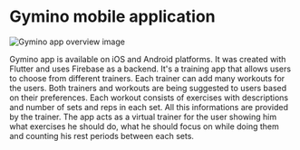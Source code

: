 # Gymino mobile application

![Gymino app overview image](https://firebasestorage.googleapis.com/v0/b/sqilly.appspot.com/o/sqilly_promo.png?alt=media&token=5f748681-2846-41a2-9107-8d6ef354f08a)

Gymino app is available on iOS and Android platforms. It was created with Flutter and uses Firebase as a backend. It's a training app that allows users to choose from different trainers. Each trainer can add many workouts for the users. Both trainers and workouts are being suggested to users based on their preferences. Each workout consists of exercises with descriptions and number of sets and reps in each set. All this informations are provided by the trainer. The app acts as a virtual trainer for the user showing him what exercises he should do, what he should focus on while doing them and counting his rest periods between each sets.

